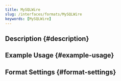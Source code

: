 ```yaml
---
title: MySQLWire
slug: /interfaces/formats/MySQLWire
keywords: [MySQLWire]
---
```


## Description {#description}

## Example Usage {#example-usage}

## Format Settings {#format-settings}
